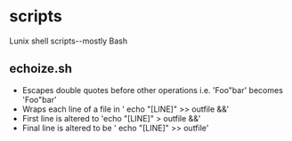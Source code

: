 # scripts
Lunix shell scripts--mostly Bash

## echoize.sh
- Escapes double quotes before other operations i.e. 'Foo"bar' becomes 'Foo\"bar'
- Wraps each line of a file in ' echo "[LINE]" >> outfile &&\'
- First line is altered to 'echo "[LINE]" > outfile &&\'
- Final line is altered to be ' echo "[LINE]" >> outfile'
